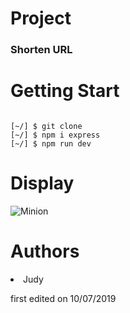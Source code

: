 # Project
<h3>Shorten URL</h3>


# Getting Start
<pre><code>
[~/] $ git clone 
[~/] $ npm i express
[~/] $ npm run dev
</pre></code>

# Display
![Minion](https://upload.cc/i1/2019/10/07/NUsrGA.gif)




# Authors
  <li>Judy</li> <p>first edited on 10/07/2019</p>
